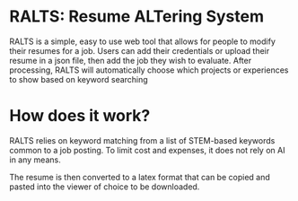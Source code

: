 # RALTS: Resume ALTering System

RALTS is a simple, easy to use web tool that allows for people to modify their resumes for a job. Users can add their
credentials or upload their resume in a json file, then add the job they wish to evaluate.  After processing, RALTS will
automatically choose which projects or experiences to show based on keyword searching

# How does it work?

RALTS relies on keyword matching from a list of STEM-based keywords common to a job posting. To limit cost and expenses, it
does not rely on AI in any means.

The resume is then converted to a latex format that can be copied and pasted into the viewer of choice to be downloaded.

